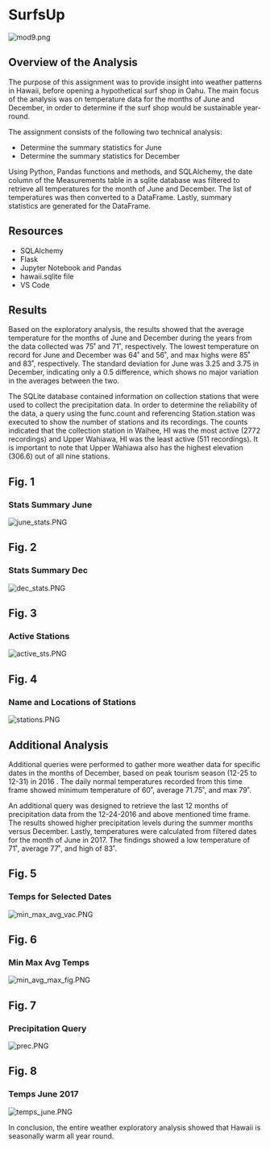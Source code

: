 # SurfsUp
![mod9.png](Resources/mod9.png)


## Overview of the Analysis

The purpose of this assignment was to provide insight into weather patterns in Hawaii, before opening a hypothetical surf shop in Oahu. The main focus of the analysis was on temperature data for the months of June and December, in order to determine if the surf shop would be sustainable year-round.

The assignment consists of the following two technical analysis: 

- Determine the summary statistics for June
- Determine the summary statistics for December

Using Python, Pandas functions and methods, and SQLAlchemy, the date column of the Measurements table in a sqlite database was filtered to retrieve all temperatures for the month of June and December. The list of temperatures was then converted to a DataFrame. Lastly, summary statistics are generated for the DataFrame.


## Resources

- SQLAlchemy 
- Flask 
- Jupyter Notebook and Pandas
- hawaii.sqlite file
- VS Code


## Results

Based on the exploratory analysis, the results showed that the average temperature for the months of June and December during the years from the data collected was 75˚ and 71˚, respectively. The lowest temperature on record for June and December was 64˚ and 56˚, and max highs were 85˚ and 83˚, respectively. The standard deviation for June was 3.25 and 3.75 in December, indicating only a 0.5 difference, which shows no major variation in the averages between the two. 

The SQLite database contained information on collection stations that were used to collect the precipitation data. In order to determine the reliability of the data, a query using the func.count and referencing Station.station was executed to show the number of stations and its recordings. The counts indicated that the collection station in Waihee, HI was the most active (2772 recordings) and Upper Wahiawa, HI was the least active (511 recordings). It is important to note that Upper Wahiawa also has the highest elevation (306.6) out of all nine stations.


## Fig. 1

### Stats Summary June
![june_stats.PNG](Resources/june_stats.png)

## Fig. 2

### Stats Summary Dec
![dec_stats.PNG](Resources/dec_stats.png)

## Fig. 3

### Active Stations 
![active_sts.PNG](Resources/active_sts.png)

## Fig. 4

### Name and Locations of Stations
![stations.PNG](Resources/stations.png)


## Additional Analysis

Additional queries were performed to gather more weather data for specific dates in the months of December, based on peak tourism season (12-25 to 12-31) in 2016 . The daily normal temperatures recorded from this time frame showed minimum  temperature of 60˚, average 71.75˚, and max 79˚.

An additional query was designed to retrieve the last 12 months of precipitation data from the 12-24-2016 and above mentioned time frame. The results showed higher precipitation levels during the summer months versus December. Lastly, temperatures were calculated from filtered dates for the month of June in 2017. The findings showed a low temperature of 71˚, average 77˚, and high of 83˚.


## Fig. 5

### Temps for Selected Dates
![min_max_avg_vac.PNG](Resources/min_max_avg_vac.png)

## Fig. 6

### Min Max Avg Temps
![min_avg_max_fig.PNG](Resources/min_avg_max_fig.png)

## Fig. 7

### Precipitation Query
![prec.PNG](Resources/prec.png)


## Fig. 8

### Temps June 2017
![temps_june.PNG](Resources/temps_june.png)


In conclusion, the entire weather exploratory analysis showed that Hawaii is seasonally warm all year round. 



